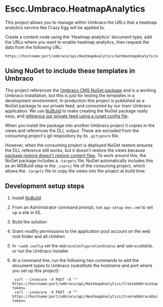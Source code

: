 # Escc.Umbraco.HeatmapAnalytics

This project allows you to manage within Umbraco the URLs that a heatmap analytics service like Crazy Egg will be applied to.

Create a content node using the 'Heatmap analytics' document type, add the URLs where you want to enable heatmap analytics, then request the data from the following URL:

	https://hostname:port/umbraco/api/HeatmapAnalytics/GetHeatmapAnalyticsUrls

## Using NuGet to include these templates in Umbraco

This project references the [Umbraco CMS NuGet package](https://www.nuget.org/packages/UmbracoCms) and is a working Umbraco installation, but this is just for testing the templates in a development environment. In production this project is published as a NuGet package to our private feed, and consumed by our main Umbraco application. We use [NuBuild](https://github.com/bspell1/NuBuild) to make creating the NuGet package really easy, and [reference our private feed using a nuget.config file](http://blog.davidebbo.com/2014/01/the-right-way-to-restore-nuget-packages.html).

When you install the package into another Umbraco project it copies in the views and references the DLL output. These are excluded from the consuming project's git respository by its `.gitignore` file. 

However, when the consuming project is deployed NuGet restore ensures the DLL reference still works, but it doesn't restore the views because [package restore doesn't restore content files](http://jeffhandley.com/archive/2013/12/09/nuget-package-restore-misconceptions.aspx). To work around this, the NuGet package includes a `.targets` file. NuGet automatically includes this as an MSBuild step in the `.csproj` file of the consuming project, which allows the `.targets` file to copy the views into the project at build time.

## Development setup steps

1. Install [NuBuild](https://github.com/bspell1/NuBuild)
2. From an Administrator command prompt, run `app-setup-dev.cmd` to set up a site in IIS.
3. Build the solution
4. Grant modify permissions to the application pool account on the web root folder and all children
7. In `~\web.config` set the `UmbracoConfigurationStatus` and `umbracoDbDSN`, or run the Umbraco installer.
8. At a command line, run the following two commands to add the document types to Umbraco (substitute the hostname and port where you set up this project):

		curl --insecure -X POST -d "" https://hostname:port/umbraco/api/HeatmapAnalytics/CreateUmbracoSupportingTypes?token=
		curl --insecure -X POST -d "" https://hostname:port/umbraco/api/HeatmapAnalytics/CreateUmbracoDocumentTypes?token=